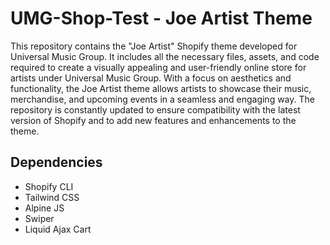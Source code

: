 # UMG-Shop-Test - Joe Artist Theme

This repository contains the "Joe Artist" Shopify theme developed for Universal Music Group. It includes all the necessary files, assets, and code required to create a visually appealing and user-friendly online store for artists under Universal Music Group. With a focus on aesthetics and functionality, the Joe Artist theme allows artists to showcase their music, merchandise, and upcoming events in a seamless and engaging way. The repository is constantly updated to ensure compatibility with the latest version of Shopify and to add new features and enhancements to the theme.


## Dependencies

- Shopify CLI
- Tailwind CSS
- Alpine JS
- Swiper
- Liquid Ajax Cart


